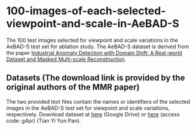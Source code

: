 # 100-images-of-each-selected-viewpoint-and-scale-in-AeBAD-S
The 100 test images selected for viewpoint and scale variations in the AeBAD-S test set for ablation study.
The AeBAD-S dataset is derived from the paper [Industrial Anomaly Detection with Domain Shift: A Real-world Dataset and Masked Multi-scale Reconstruction](https://arxiv.org/abs/2304.02216).
## Datasets (The download link is provided by the original authors of the MMR paper)
The two provided text files contain the names or identifiers of the selected images in the AeBAD-S test set for viewpoint and scale variations, respectively.
Download dataset at [here](https://drive.google.com/file/d/14wkZAFFeudlg0NMFLsiGwS0E593b-lNo/view) (Google Drive) or [here](https://cloud.189.cn/web/share?code=nYraE3uMRJn2) (access code: g4pr) (Tian Yi Yun Pan).
